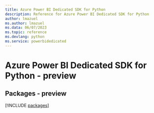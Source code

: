 ```yaml
---
title: Azure Power BI Dedicated SDK for Python
description: Reference for Azure Power BI Dedicated SDK for Python
author: lmazuel
ms.author: lmazuel
ms.data: 06/07/2023
ms.topic: reference
ms.devlang: python
ms.service: powerbidedicated
---
```

# Azure Power BI Dedicated SDK for Python - preview
## Packages - preview
[!INCLUDE [packages](power-bi-dedicated-index.md)]